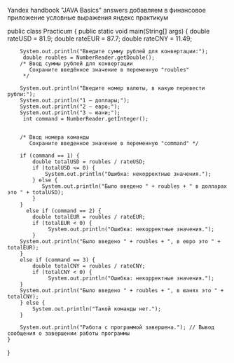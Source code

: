 Yandex handbook "JAVA Basics" answers
добавляем в финансовое приложение условные выражения яндекс практикум

public class Practicum {
    public static void main(String[] args) {
        double rateUSD = 81.9;
        double rateEUR = 87.7;
        double rateCNY = 11.49;
    
        System.out.println("Введите сумму рублей для конвертации:");
         double roubles = NumberReader.getDouble();
        /* Ввод суммы рублей для конвертации
           Сохраните введённое значение в переменную "roubles" 
         */

        System.out.println("Введите номер валюты, в какую перевести рубли:");
        System.out.println("1 – доллары;");
        System.out.println("2 – евро;");
        System.out.println("3 – юани;");
         int command = NumberReader.getInteger();
        

        /* Ввод номера команды
           Сохраните введенное значение в переменную "command" */

        if (command == 1) {
            double totalUSD = roubles / rateUSD;
            if (totalUSD <= 0) {
                System.out.println("Ошибка: некорректные значения.");
            } else {
               System.out.println("Было введено " + roubles + " в долларах это " + totalUSD);
            }
        }     
          else if (command == 2) {
            double totalEUR = roubles / rateEUR;
            if (totalEUR < 0) {
                 System.out.println("Ошибка: некорректные значения.");
            }
        System.out.println("Было введено " + roubles + ", в евро это " + totalEUR);
        }         
        else if (command == 3) {
            double totalCNY = roubles / rateCNY;
            if (totalCNY < 0) {
                 System.out.println("Ошибка: некорректные значения.");
        }
        System.out.println("Было введено " + roubles + ", в юанях это " + totalCNY);
        } else {
            System.out.println("Такой команды нет.");
        }
        
        System.out.println("Работа с программой завершена."); // Вывод сообщения о завершении работы программы
    }
}
